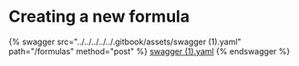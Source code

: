 # Creating a new formula

{% swagger src="../../../../../.gitbook/assets/swagger (1).yaml" path="/formulas" method="post" %}
[swagger (1).yaml](<../../../../../.gitbook/assets/swagger (1).yaml>)
{% endswagger %}
